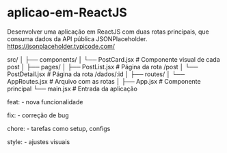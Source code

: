# aplicao-em-ReactJS
Desenvolver uma aplicação em ReactJS com duas rotas principais, que consuma dados da API pública JSONPlaceholder. https://jsonplaceholder.typicode.com/

src/
│
├── components/
│   └── PostCard.jsx          # Componente visual de cada post
│
├── pages/
│   ├── PostList.jsx          # Página da rota /post
│   └── PostDetail.jsx        # Página da rota /dados/:id
│
├── routes/
│   └── AppRoutes.jsx         # Arquivo com as rotas
│
├── App.jsx                   # Componente principal
└── main.jsx                  # Entrada da aplicação

feat: - nova funcionalidade

fix: - correção de bug

chore: - tarefas como setup, configs

style: - ajustes visuais

